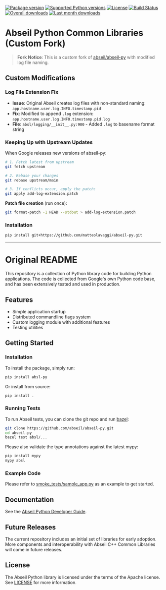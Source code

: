 [![Package version](https://img.shields.io/pypi/v/absl-py)](https://pypi.org/project/absl-py)
[![Supported Python versions](https://img.shields.io/pypi/pyversions/absl-py.svg?style=flat-square)](https://pypi.org/project/absl-py)
[![License](https://img.shields.io/github/license/abseil/abseil-py)](https://github.com/abseil/abseil-py/blob/main/LICENSE)
[![Build Status](https://github.com/abseil/abseil-py/actions/workflows/test.yml/badge.svg?branch=main)](https://github.com/abseil/abseil-py/actions)
[![Overall downloads](https://pepy.tech/badge/absl-py)](https://pepy.tech/project/absl-py)
[![Last month downloads](https://pepy.tech/badge/absl-py/month)](https://pepy.tech/project/absl-py)

# Abseil Python Common Libraries (Custom Fork)

> **Fork Notice**: This is a custom fork of [abseil/abseil-py](https://github.com/abseil/abseil-py) with modified log file naming.

## Custom Modifications

### Log File Extension Fix
- **Issue**: Original Abseil creates log files with non-standard naming: `app.hostname.user.log.INFO.timestamp.pid`
- **Fix**: Modified to append `.log` extension: `app.hostname.user.log.INFO.timestamp.pid.log`
- **File**: `absl/logging/__init__.py:900` - Added `.log` to basename format string

### Keeping Up with Upstream Updates

When Google releases new versions of abseil-py:

```bash
# 1. Fetch latest from upstream
git fetch upstream

# 2. Rebase your changes
git rebase upstream/main

# 3. If conflicts occur, apply the patch:
git apply add-log-extension.patch
```

**Patch file creation** (run once):
```bash
git format-patch -1 HEAD --stdout > add-log-extension.patch
```

### Installation
```bash
pip install git+https://github.com/matteolavaggi/abseil-py.git
```

---

# Original README

This repository is a collection of Python library code for building Python
applications. The code is collected from Google's own Python code base, and has
been extensively tested and used in production.

## Features

* Simple application startup
* Distributed commandline flags system
* Custom logging module with additional features
* Testing utilities

## Getting Started

### Installation

To install the package, simply run:

```bash
pip install absl-py
```

Or install from source:

```bash
pip install .
```

### Running Tests

To run Abseil tests, you can clone the git repo and run
[bazel](https://bazel.build/):

```bash
git clone https://github.com/abseil/abseil-py.git
cd abseil-py
bazel test absl/...
```

Please also validate the type annotations against the latest mypy:

```bash
pip install mypy
mypy absl
```

### Example Code

Please refer to
[smoke_tests/sample_app.py](https://github.com/abseil/abseil-py/blob/main/smoke_tests/sample_app.py)
as an example to get started.

## Documentation

See the [Abseil Python Developer Guide](https://abseil.io/docs/python/).

## Future Releases

The current repository includes an initial set of libraries for early adoption.
More components and interoperability with Abseil C++ Common Libraries
will come in future releases.

## License

The Abseil Python library is licensed under the terms of the Apache
license. See [LICENSE](LICENSE) for more information.
